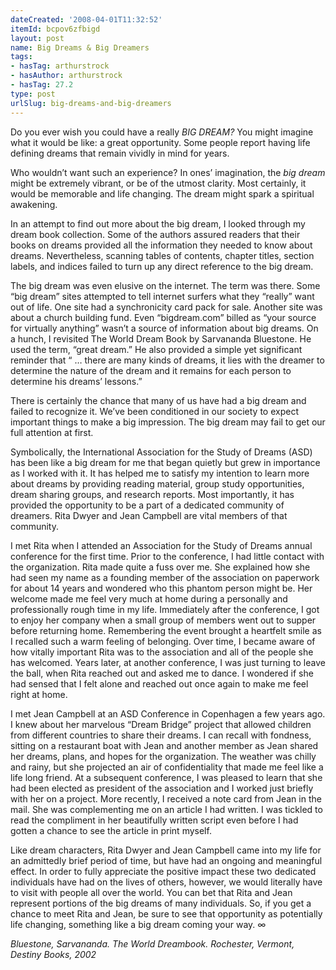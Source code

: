 ```yaml
---
dateCreated: '2008-04-01T11:32:52'
itemId: bcpov6zfbigd
layout: post
name: Big Dreams & Big Dreamers
tags:
- hasTag: arthurstrock
- hasAuthor: arthurstrock
- hasTag: 27.2
type: post
urlSlug: big-dreams-and-big-dreamers
---
```


Do you ever wish you could have a really *BIG DREAM?* You might imagine what it would be like: a great opportunity. Some people report having life defining dreams that remain vividly in mind for years. 

Who wouldn’t want such an experience? In ones’ imagination, the *big dream* might be extremely vibrant, or be of the utmost clarity. Most certainly, it would be memorable and life changing. The dream might spark a spiritual awakening. 

In an attempt to find out more about the big dream, I looked through my dream book collection. Some of the authors assured readers that their books on dreams provided all the information they needed to know about dreams. Nevertheless, scanning tables of contents, chapter titles, section labels, and indices failed to turn up any direct reference to the big dream. 

The big dream was even elusive on the internet. The term was there. Some “big dream” sites attempted to tell internet surfers what they “really” want out of life. One site had a synchronicity card pack for sale. Another site was about a church building fund. Even “bigdream.com” billed as “your source for virtually anything” wasn’t a source of information about big dreams. On a hunch, I revisited The World Dream Book by Sarvananda Bluestone. He used the term, “great dream.” He also provided a simple yet significant reminder that “ … there are many kinds of dreams, it lies with the dreamer to determine the nature of the dream and it remains for each person to determine his dreams’ lessons.” 

There is certainly the chance that many of us have had a big dream and failed to recognize it. We’ve been conditioned in our society to expect important things to make a big impression. The big dream may fail to get our full attention at first. 

Symbolically, the International Association for the Study of Dreams (ASD) has been like a big dream for me that began quietly but grew in importance as I worked with it. It has helped me to satisfy my intention to learn more about dreams by providing reading material, group study opportunities, dream sharing groups, and research reports. Most importantly, it has provided the opportunity to be a part of a dedicated community of dreamers. Rita Dwyer and Jean Campbell are vital members of that community. 

I met Rita when I attended an Association for the Study of Dreams annual conference for the first time. Prior to the conference, I had little contact with the organization. Rita made quite a fuss over me. She explained how she had seen my name as a founding member of the association on paperwork for about 14 years and wondered who this phantom person might be. Her welcome made me feel very much at home during a personally and professionally rough time in my life. Immediately after the conference, I got to enjoy her company when a small group of members went out to supper before returning home. Remembering the event brought a heartfelt smile as I recalled such a warm feeling of belonging. Over time, I became aware of how vitally important Rita was to the association and all of the people she has welcomed. Years later, at another conference, I was just turning to leave the ball, when Rita reached out and asked me to dance. I wondered if she had sensed that I felt alone and reached out once again to make me feel right at home. 

I met Jean Campbell at an ASD Conference in Copenhagen a few years ago. I knew about her marvelous “Dream Bridge” project that allowed children from different countries to share their dreams. I can recall with fondness, sitting on a restaurant boat with Jean and another member as Jean shared her dreams, plans, and hopes for the organization. The weather was chilly and rainy, but she projected an air of confidentiality that made me feel like a life long friend. At a subsequent conference, I was pleased to learn that she had been elected as president of the association and I worked just briefly with her on a project. More recently, I received a note card from Jean in the mail. She was complementing me on an article I had written. I was tickled to read the compliment in her beautifully written script even before I had gotten a chance to see the article in print myself. 

Like dream characters, Rita Dwyer and Jean Campbell came into my life for an admittedly brief period of time, but have had an ongoing and meaningful effect. In order to fully appreciate the positive impact these two dedicated individuals have had on the lives of others, however, we would literally have to visit with people all over the world. You can bet that Rita and Jean represent portions of the big dreams of many individuals. So, if you get a chance to meet Rita and Jean, be sure to see that opportunity as potentially life changing, something like a big dream coming your way. ∞

*Bluestone, Sarvananda. The World Dreambook. Rochester, Vermont, Destiny Books, 2002*
















